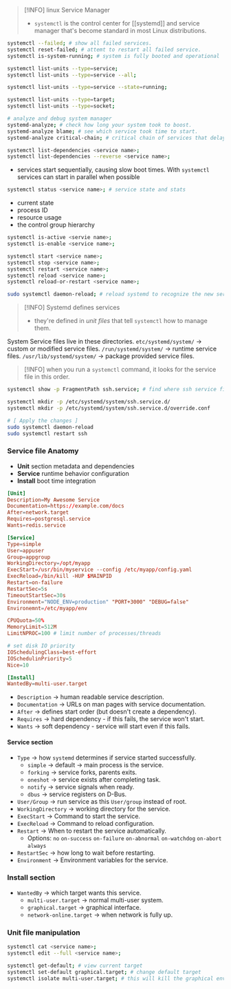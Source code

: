> [!INFO] linux Service Manager
> - `systemctl` is the control center for [[systemd]] and service manager that's become standard in most Linux distributions.

```sh
systemctl --failed; # show all failed services.
systemctl reset-failed; # attemt to restart all failed service.
systemctl is-system-running; # system is fully booted and operational
```

```sh
systemctl list-units --type=service;
systemctl list-units --type=service --all;

systemctl list-units --type=service --state=running;
```

```sh
systemctl list-units --type=target;
systemctl list-units --type=socket;
```

```sh
# analyze and debug system manager
systemd-analyze; # check how long your system took to boost.
systemd-analyze blame; # see which service took time to start.
systemd-analyze critical-chain; # critical chain of services that delayed boot.

systemctl list-dependencies <service name>;
systemctl list-dependencies --reverse <service name>;
```
- services start sequentially, causing slow boot times. With `systemctl` services can start in parallel when possible


```sh
systemctl status <service name>; # service state and stats
```
- current state
- process ID
- resource usage
- the control group hierarchy

```sh
systemctl is-active <servie name>;
systemctl is-enable <service name>; 
```

```sh
systemctl start <service name>;
systemctl stop <service name>;
systemctl restart <service name>;
systemctl reload <service name>;
systemctl reload-or-restart <service name>;
```

```sh
sudo systemctl daemon-reload; # reload systemd to recognize the new services.
```

> [!INFO] Systemd defines services
> - they're defined in *unit files* that tell `systemctl` how to manage them.

System Service files live in these directories.
`etc/systemd/system/` -> custom or modified service files.
`/run/systemd/system/` -> runtime service files.
`/usr/lib/systemd/system/` -> package provided service files.

> [!INFO] when you run a `systemctl` command, it looks for the service file in this order.

```sh
systemctl show -p FragmentPath ssh.service; # find where ssh service file is located
```

```sh
systemctl mkdir -p /etc/systemd/system/ssh.service.d/
systemctl mkdir -p /etc/systemd/system/ssh.service.d/override.conf

# [ Apply the changes ]
sudo systemctl daemon-reload
sudo systemctl restart ssh
```

### Service file Anatomy
- **Unit** section metadata and dependencies
- **Service** runtime behavior configuration
- **Install** boot time integration
```toml
[Unit]
Description=My Awesome Service
Documentation=https://example.com/docs
After=network.target
Requires=postgresql.service
Wants=redis.service

[Service]
Type=simple
User=appuser
Group=appgroup
WorkingDirectory=/opt/myapp
ExecStart=/usr/bin/myservice --config /etc/myapp/config.yaml
ExecReload=/bin/kill -HUP $MAINPID
Restart=on-failure
RestartSec=5s
TimeoutStartSec=30s
Environment="NODE_ENV=production" "PORT+3000" "DEBUG=false"
Environemnt=/etc/myapp/env

CPUQuota=50%
MemoryLimit=512M
LimitNPROC=100 # limit number of processes/threads

# set disk IO priority
IOSchedulingClass=best-effort
IOSchedulinPriority=5
Nice=10

[Install]
WantedBy=multi-user.target
```
- `Description` -> human readable service description.
- `Documentation` -> URLs on man pages with service documentation.
- `After` -> defines start order (but doesn't create a dependency).
- `Requires` -> hard dependency - if this fails, the service won't start.
- `Wants` -> soft dependency - service will start even if this fails.

#### Service section
- `Type` -> how `systemd` determines if service started successfully.
	- `simple` -> default -> main process is the service.
	- `forking` -> service forks, parents exits.
	- `oneshot` -> service exists after completing task.
	- `notify` -> service signals when ready.
	- `dbus` -> service registers on D-Bus.
- `User/Group` -> run service as this `User/group` instead of root.
- `WorkingDirectory` -> working directory for the service.
- `ExecStart` -> Command to start the service.
- `ExecReload` -> Command to reload configuration.
- `Restart` -> When to restart the service automatically.
	- Options: `no` `on-success` `on-failure` `on-abnormal` `on-watchdog` `on-abort` `always`
- `RestartSec` -> how long to wait before restarting.
- `Environment` -> Environment variables for the service.

### Install section 
- `WantedBy` -> which target wants this service.
	- `multi-user.target` -> normal multi-user system.
	- `graphical.target` -> graphical interface.
	- `network-online.target` -> when network is fully up.


### Unit file manipulation
```sh
systemctl cat <service name>;
systemctl edit --full <service name>;
```

```sh
systemctl get-default; # view current target
systemctl set-default graphical.target; # change default target
systemctl isolate multi-user.target; # this will kill the graphical environment
```